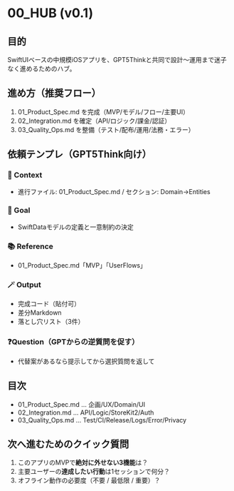 # 00_HUB (v0.1)

## 目的
SwiftUIベースの中規模iOSアプリを、GPT5Thinkと共同で設計〜運用まで迷子なく進めるためのハブ。

## 進め方（推奨フロー）
1. 01_Product_Spec.md を完成（MVP/モデル/フロー/主要UI）
2. 02_Integration.md を確定（API/ロジック/課金/認証）
3. 03_Quality_Ops.md を整備（テスト/配布/運用/法務・エラー）

## 依頼テンプレ（GPT5Think向け）
### 🧭 Context
- 進行ファイル: 01_Product_Spec.md / セクション: Domain→Entities

### 🎯 Goal
- SwiftDataモデルの定義と一意制約の決定

### 📚 Reference
- 01_Product_Spec.md「MVP」「UserFlows」

### 🪄 Output
- 完成コード（貼付可）
- 差分Markdown
- 落とし穴リスト（3件）

### ❓Question（GPTからの逆質問を促す）
- 代替案があるなら提示してから選択質問を返して

## 目次
- 01_Product_Spec.md … 企画/UX/Domain/UI
- 02_Integration.md … API/Logic/StoreKit2/Auth
- 03_Quality_Ops.md … Test/CI/Release/Logs/Error/Privacy

## 次へ進むためのクイック質問
1) このアプリのMVPで**絶対に外せない3機能**は？  
2) 主要ユーザーの**達成したい行動**は1セッションで何分？  
3) オフライン動作の必要度（不要 / 最低限 / 重要）？

